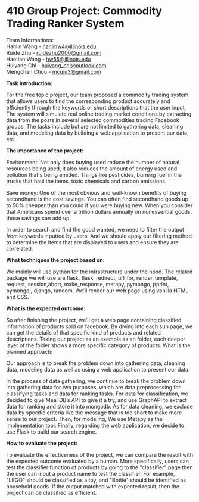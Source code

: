 # 410 Group Project: Commodity Trading Ranker System


Team Informations: <br/> 
Hanlin Wang - hanlinw4@illinois.edu <br/> 
Ruide Zhu - ruidezhu2000@gmail.com <br/> 
Haotian Wang - hw55@illinois.edu <br/> 
Huiyang Chi - huiyang_chi@outlook.com <br/> 
Mengchen Chou - mcqiu3@gmail.com <br/> 


**Task Introduction:**

For the free topic project, our team proposed a commodity trading system that allows users to find the corresponding product accurately  and efficiently through the keywords or short descriptions that the user input. The system will simulate real online trading market conditions by extracting data from the posts in several selected commodities trading Facebook groups. The tasks include but are not limited to gathering data, cleaning data, and modeling data by building a web application to present our data, etc.

**The importance of the project:**

Environment:
Not only does buying used reduce the number of natural resources being used, it also reduces the amount of energy used and pollution that's being emitted. Things like pesticides, burning fuel in the trucks that haul the items, toxic chemicals and carbon emissions.

Save money:
One of the most obvious and well-known benefits of buying secondhand is the cost savings. You can often find secondhand goods up to 50% cheaper than you could if you were buying new. When you consider that Americans spend over a trillion dollars annually on nonessential goods, those savings can add up.

In order to search and find the good wanted, we need to filter the output from keywords inputted by users. And we should apply our filtering method to determine the items that are displayed to users and ensure they are correlated.

**What techniques the project based on:**

We mainly will use python for the infrastructure under the hood. The related package we will use are flask, flask, redirect, url_for, render_template, request, session,abort, make_response, metapy, pymongo, pprint, pymongo,, django, random. We’ll render our web page using vanilla HTML and CSS.

**What is the expected outcome:**

So after finishing the project, we’ll get a web page containing classified information of products sold on facebook. By diving into each sub page, we can get the details of that specific kind of products and related descriptions. Taking our project as an example as an folder, each deeper layer of the folder shows a more specific category of products.
What is the planned approach:

Our approach is to break the problem down into gathering data, cleaning data, modeling data as well as using a web application to present our data.

In the process of data gathering, we continue to break the problem down into gathering data for two purposes, which are data preprocessing for classifying tasks and data for ranking tasks. For data for classification, we decided to give Meal DB’s API to give it a try, and use GraphAPI to extract data for ranking and store it into mongodb. As for data cleaning, we exclude data by specific criteria like the message that is too short to make more sense to our project. Then, for modeling, We use Metapy as the implementation tool. Finally, regarding the web application, we decide to use Flask to build our search engine.

**How to evaluate the project:**

To evaluate the effectiveness of the project, we can compare the result with the expected outcome evaluated by a human. More specifically, users can test the classifier function of products by going to the "classifier" page then the user can input a product name to test the classifier. For example, "LEGO" should be classified as a toy, and "Bottle" should be identified as household goods. If the output matched with expected result, then the project can be classified as efficient.

